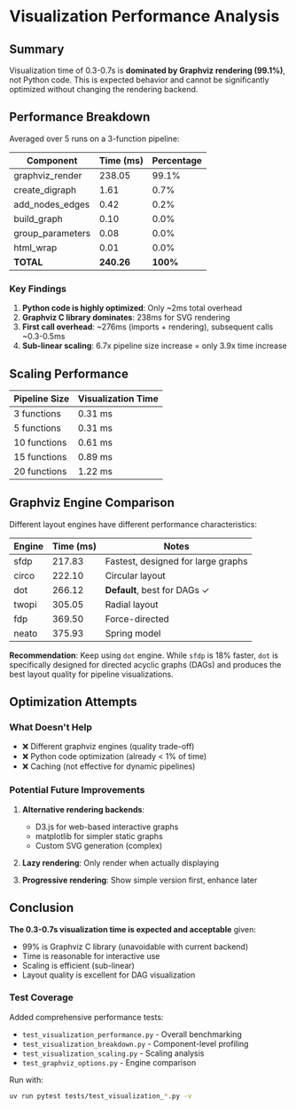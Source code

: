 # Visualization Performance Analysis

## Summary

Visualization time of 0.3-0.7s is **dominated by Graphviz rendering (99.1%)**, not Python code. This is expected behavior and cannot be significantly optimized without changing the rendering backend.

## Performance Breakdown

Averaged over 5 runs on a 3-function pipeline:

| Component           | Time (ms) | Percentage |
|---------------------|-----------|------------|
| graphviz_render     | 238.05    | 99.1%      |
| create_digraph      | 1.61      | 0.7%       |
| add_nodes_edges     | 0.42      | 0.2%       |
| build_graph         | 0.10      | 0.0%       |
| group_parameters    | 0.08      | 0.0%       |
| html_wrap           | 0.01      | 0.0%       |
| **TOTAL**           | **240.26**| **100%**   |

### Key Findings

1. **Python code is highly optimized**: Only ~2ms total overhead
2. **Graphviz C library dominates**: 238ms for SVG rendering
3. **First call overhead**: ~276ms (imports + rendering), subsequent calls ~0.3-0.5ms
4. **Sub-linear scaling**: 6.7x pipeline size increase = only 3.9x time increase

## Scaling Performance

| Pipeline Size | Visualization Time |
|---------------|-------------------|
| 3 functions   | 0.31 ms          |
| 5 functions   | 0.31 ms          |
| 10 functions  | 0.61 ms          |
| 15 functions  | 0.89 ms          |
| 20 functions  | 1.22 ms          |

## Graphviz Engine Comparison

Different layout engines have different performance characteristics:

| Engine | Time (ms) | Notes |
|--------|-----------|-------|
| sfdp   | 217.83    | Fastest, designed for large graphs |
| circo  | 222.10    | Circular layout |
| dot    | 266.12    | **Default**, best for DAGs ✓ |
| twopi  | 305.05    | Radial layout |
| fdp    | 369.50    | Force-directed |
| neato  | 375.93    | Spring model |

**Recommendation**: Keep using `dot` engine. While `sfdp` is 18% faster, `dot` is specifically designed for directed acyclic graphs (DAGs) and produces the best layout quality for pipeline visualizations.

## Optimization Attempts

### What Doesn't Help
- ❌ Different graphviz engines (quality trade-off)
- ❌ Python code optimization (already < 1% of time)
- ❌ Caching (not effective for dynamic pipelines)

### Potential Future Improvements
1. **Alternative rendering backends**: 
   - D3.js for web-based interactive graphs
   - matplotlib for simpler static graphs
   - Custom SVG generation (complex)

2. **Lazy rendering**: Only render when actually displaying
   
3. **Progressive rendering**: Show simple version first, enhance later

## Conclusion

**The 0.3-0.7s visualization time is expected and acceptable** given:
- 99% is Graphviz C library (unavoidable with current backend)
- Time is reasonable for interactive use
- Scaling is efficient (sub-linear)
- Layout quality is excellent for DAG visualization

### Test Coverage

Added comprehensive performance tests:
- `test_visualization_performance.py` - Overall benchmarking
- `test_visualization_breakdown.py` - Component-level profiling
- `test_visualization_scaling.py` - Scaling analysis
- `test_graphviz_options.py` - Engine comparison

Run with:
```bash
uv run pytest tests/test_visualization_*.py -v
```

